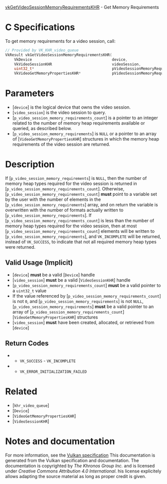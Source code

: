 [vkGetVideoSessionMemoryRequirementsKHR](https://www.khronos.org/registry/vulkan/specs/1.3-extensions/man/html/vkGetVideoSessionMemoryRequirementsKHR.html) - Get Memory Requirements

# C Specifications
To get memory requirements for a video session, call:
```c
// Provided by VK_KHR_video_queue
VkResult vkGetVideoSessionMemoryRequirementsKHR(
    VkDevice                                    device,
    VkVideoSessionKHR                           videoSession,
    uint32_t*                                   pVideoSessionMemoryRequirementsCount,
    VkVideoGetMemoryPropertiesKHR*              pVideoSessionMemoryRequirements);
```

# Parameters
- [`device`] is the logical device that owns the video session.
- [`video_session`] is the video session to query.
- [`p_video_session_memory_requirements_count`] is a pointer to an integer related to the number of memory heap requirements available or queried, as described below.
- [`p_video_session_memory_requirements`] is `NULL` or a pointer to an array of [`VideoGetMemoryPropertiesKHR`] structures in which the memory heap requirements of the video session are returned.

# Description
If [`p_video_session_memory_requirements`] is `NULL`, then the number of
memory heap types required for the video session is returned in
[`p_video_session_memory_requirements_count`].
Otherwise, [`p_video_session_memory_requirements_count`] **must**  point to a
variable set by the user with the number of elements in the
[`p_video_session_memory_requirements`] array, and on return the variable is
overwritten with the number of formats actually written to
[`p_video_session_memory_requirements`].
If [`p_video_session_memory_requirements_count`] is less than the number of
memory heap types required for the video session, then at most
[`p_video_session_memory_requirements_count`] elements will be written to
[`p_video_session_memory_requirements`], and `VK_INCOMPLETE` will be
returned, instead of `VK_SUCCESS`, to indicate that not all required
memory heap types were returned.
## Valid Usage (Implicit)
-  [`device`] **must**  be a valid [`Device`] handle
-  [`video_session`] **must**  be a valid [`VideoSessionKHR`] handle
-  [`p_video_session_memory_requirements_count`] **must**  be a valid pointer to a `uint32_t` value
-    If the value referenced by [`p_video_session_memory_requirements_count`] is not `0`, and [`p_video_session_memory_requirements`] is not `NULL`, [`p_video_session_memory_requirements`] **must**  be a valid pointer to an array of [`p_video_session_memory_requirements_count`][`VideoGetMemoryPropertiesKHR`] structures
-  [`video_session`] **must**  have been created, allocated, or retrieved from [`device`]

## Return Codes
*   - `VK_SUCCESS`  - `VK_INCOMPLETE` 
*   - `VK_ERROR_INITIALIZATION_FAILED`

# Related
- [`khr_video_queue`]
- [`Device`]
- [`VideoGetMemoryPropertiesKHR`]
- [`VideoSessionKHR`]

# Notes and documentation
For more information, see the [Vulkan specification](https://www.khronos.org/registry/vulkan/specs/1.3-extensions/html/vkspec.html)
This documentation is generated from the Vulkan specification and documentation.
The documentation is copyrighted by *The Khronos Group Inc.* and is licensed under *Creative Commons Attribution 4.0 International*.
his license explicitely allows adapting the source material as long as proper credit is given.
        